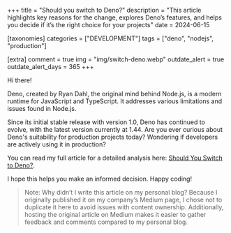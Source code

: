 +++
title = "Should you switch to Deno?"
description = "This article highlights key reasons for the change, explores Deno’s features, and helps you decide if it’s the right choice for your projects"
date = 2024-06-15

[taxonomies]
categories = ["DEVELOPMENT"]
tags = ["deno", "nodejs", "production"]

[extra]
comment = true
img = "img/switch-deno.webp"
outdate_alert = true
outdate_alert_days = 365
+++

Hi there!

Deno, created by Ryan Dahl, the original mind behind Node.js, is a modern runtime for JavaScript and TypeScript. It addresses various limitations and issues found in Node.js.

Since its initial stable release with version 1.0, Deno has continued to evolve, with the latest version currently at 1.44. Are you ever curious about Deno's suitability for production projects today? Wondering if developers are actively using it in production?

You can read my full article for a detailed analysis here: [Should You Switch to Deno?](https://medium.com/ekino-france/should-you-switch-to-deno-c0e7c9ca6e41).

I hope this helps you make an informed decision. Happy coding!

>Note: Why didn’t I write this article on my personal blog? Because I originally published it on my company’s Medium page, I chose not to duplicate it here to avoid issues with content ownership. Additionally, hosting the original article on Medium makes it easier to gather feedback and comments compared to my personal blog.

